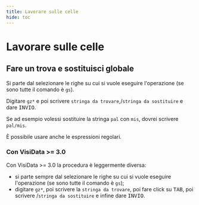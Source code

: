 ```yaml
---
title: Lavorare sulle celle
hide: toc
---
```


# Lavorare sulle celle

## Fare un trova e sostituisci globale

Si parte dal selezionare le righe su cui si vuole eseguire l'operazione (se sono tutte il comando è `gs`).

Digitare `gz*` e poi scrivere `stringa da trovare`,/`stringa da sostituire` e dare <kbd>INVIO</kbd>.

Se ad esempio volessi sostituire la stringa `pal` con `mis`, dovrei scrivere `pal/mis`.

È possibile usare anche le espressioni regolari.

### Con VisiData >= 3.0

Con VisiData >= 3.0 la procedura è leggermente diversa:

- si parte sempre dal selezionare le righe su cui si vuole eseguire l'operazione (se sono tutte il comando è `gs`);
- digitare `gz*`, poi scrivere la `stringa da trovare`, poi fare click su <kbd>TAB</kbd>, poi scrivere /`stringa da sostituire` e infine dare <kbd>INVIO</kbd>.
